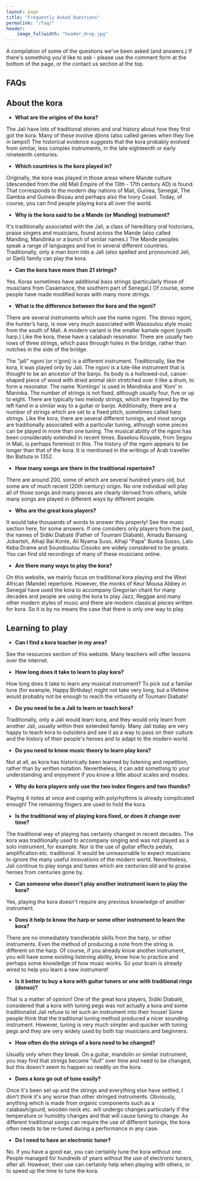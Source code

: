 ```yaml
---
layout: page
title: "Frequently Asked Questions"
permalink: "/faq/"
header:
    image_fullwidth: "header_drop.jpg"
---
```

A compilation of some of the questions we've been asked (and answers.) If there's something you'd like to ask - please use the comment form at the bottom of the page, or the contact us section at the top.

## FAQs

## About the kora

- **What are the origins of the kora?**

The Jali have lots of traditional stories and oral history about how they first got the kora. Many of these involve djinns (also called genies when they live in lamps!) The historical evidence suggests that the kora probably evolved from similar, less complex instruments, in the late eighteenth or early nineteenth centuries.

- **Which countries is the kora played in?**

Originally, the kora was played in those areas where Mande culture (descended from the old Mali Empire of the 13th - 17th century AD) is found. That corresponds to the modern day nations of Mali, Guinea, Senegal, The Gambia and Guinea-Bissau and perhaps also the Ivory Coast. Today, of course, you can find people playing kora all over the world.

- **Why is the kora said to be a Mande (or Manding) instrument?**

It's traditionally associated with the Jali, a class of hereditary oral historians, praise singers and musicians, found across the Mande (also called Manding, Mandinka or a bunch of similar names.) The Mande peoples speak a range of languages and live in several different countries. Traditionally, only a man born into a Jali (also spelled and pronounced Jeli, or Djeli) family can play the kora.

- **Can the kora have more than 21 strings?**

Yes. Koras sometimes have additional bass strings (particularly those of musicians from Casamance, the southern part of Senegal.) Of course, some people have made modified koras with many more strings.

- **What is the difference between the kora and the ngoni?**

There are several instruments which use the name ngoni. The donso ngoni, the hunter’s harp, is now very much associated with Wassoulou style music from the south of Mali. A modern variant is the smaller kamale ngoni (youth harp.) Like the kora, these have a calabash resonator. There are usually two rows of three strings, which pass through holes in the bridge, rather than notches in the side of the bridge. 

The "jali" ngoni (or n'goni) is a different instrument. Traditionally, like the kora, it was played only by Jali. The ngoni is a lute-like instrument that is thought to be an ancestor of the banjo.  Its body is a hollowed-out, canoe-shaped piece of wood with dried animal skin stretched over it like a drum, to form a resonator. The name ‘Kontingo’ is used in Mandinka and ‘Koni’ in Maninka. The number of strings is not fixed, although usually four, five or up to eight. There are typically two melody strings, which are fingered by the left hand in a similar way to a guitar or banjo. Additionally, there are a number of strings which are set to a fixed pitch, sometimes called harp strings. Like the kora, there are several different tunings, and most songs are traditionally associated with a particular tuning, although some pieces can be played in more than one tuning. The musical ability of the ngoni has been considerably extended in recent times. Basekou Kouyate, from Segou in Mali, is perhaps foremost in this. The history of the ngoni appears to be longer than that of the kora. It is mentioned in the writings of Arab traveller Ibn Battuta in 1352.

- **How many songs are there in the traditional repertoire?**

There are around 200, some of which are several hundred years old, but some are of much recent (20th century) origin. No one individual will play all of those songs and many pieces are clearly derived from others, while many songs are played in different ways by different people. 

- **Who are the great kora players?**

It would take thousands of words to answer this properly! See the music section here, for some answers. If one considers only players from the past, the names of Sidiki Diabaté (Father of Toumani Diabaté), Amadu Bansang Jobarteh, Alhaji Bai Konte, Ali Nyama Suso, Alhaji “Papa” Bunka Susso, Lalo Keba Drame and Soundioulou Cissoko are widely considered to be greats. You can find old recordings of many of these musicians online. 

- **Are there many ways to play the kora?**

On this website, we mainly focus on traditional kora playing and the West African (Mande) repertoire. However, the monks of Keur Mousa Abbey in Senegal have used the kora to accompany Gregorian chant for many decades and people are using the kora to play Jazz, Reggae and many other modern styles of music and there are modern classical pieces written for kora. So it is by no means the case that there is only one way to play.

## Learning to play

- **Can I find a kora teacher in my area?**

See the resources section of this website. Many teachers will offer lessons over the internet.

- **How long does it take to learn to play kora?**

How long does it take to learn any musical instrument? To pick out a familar tune (for example, Happy Birthday) might not take very long, but a lifetime would probably not be enough to reach the virtuosity of Toumani Diabate!

- **Do you need to be a Jali to learn or teach kora?**

Traditionally, only a Jali would learn kora, and they would only learn from another Jali, usually within their extended family. Many Jali today are very happy to teach kora to outsiders and see it as a way to pass on their culture and the history of their people's heroes and to adapt to the modern world.

- **Do you need to know music theory to learn play kora?**

Not at all, as kora has historically been learned by listening and repetition, rather than by written notation. Nevertheless, it can add something to your understanding and enjoyment if you know a little about scales and modes.

- **Why do kora players only use the two index fingers and two thumbs?**

Playing 4 notes at once and coping with polyrhythms is already complicated enough! The remaining fingers are used to hold the kora.

- **Is the traditional way of playing kora fixed, or does it change over time?**

The traditional way of playing has certainly changed in recent decades. The kora was traditionally used to accompany singing and was not played as a solo instrument, for example. Nor is the use of guitar effects pedals, amplification etc. traditional. It would be unreasonable to expect musicians to ignore the many useful innovations of the modern world. Nevertheless, Jali continue to play songs and tunes which are centuries old and to praise heroes from centuries gone by.

- **Can someone who doesn't play another instrument learn to play the kora?**

Yes, playing the kora doesn't require any previous knowledge of another instrument.

- **Does it help to know the harp or some other instrument to learn the kora?**

There are no immediately transferable skills from the harp, or other instruments. Even the method of producing a note from the string is different on the harp. Of course, if you already know another instrument, you will have some existing listening ability, know how to practice and perhaps some knowledge of how music works. So your brain is already wired to help you learn a new instrument!

- **Is it better to buy a kora with guitar tuners or one with traditional rings (donso)?**

That is a matter of opinion! One of the great kora players, Sidiki Diabaté, considered that a kora with tuning pegs was not actually a kora and some traditionalist Jali refuse to let such an instrument into their house! Some people think that the traditional tuning method produced a nicer sounding instrument. However, tuning is very much simpler and quicker with tuning pegs and they are very widely used by both top musicians and beginners.

- **How often do the strings of a kora need to be changed?**

Usually only when they break. On a guitar, mandolin or similar instrument, you may find that strings become "dull" over time and need to be changed, but this doesn't seem to happen so readily on the kora.

- **Does a kora go out of tune easily?**

Once it's been set up and the strings and everything else have settled, I don't think it's any worse than other stringed instruments. Obviously, anything which is made from organic components such as a calabash/gourd, wooden neck etc. will undergo changes particularly if the temperature or humidity changes and that will cause tuning to change. As different traditional songs can require the use of different tunings, the kora often needs to be re-tuned during a performance in any case.

- **Do I need to have an electronic tuner?**

No. If you have a good ear, you can certainly tune the kora without one. People managed for hundreds of years without the use of electronic tuners, after all. However, their use can certainly help when playing with others, or to speed up the time to tune the kora.
